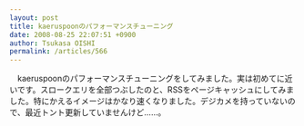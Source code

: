 ```yaml
---
layout: post
title: kaeruspoonのパフォーマンスチューニング
date: 2008-08-25 22:07:51 +0900
author: Tsukasa OISHI
permalink: /articles/566
---
```



　kaeruspoonのパフォーマンスチューニングをしてみました。実は初めてに近いです。スロークエリを全部つぶしたのと、RSSをページキャッシュにしてみました。特にかえるイメージはかなり速くなりました。デジカメを持っていないので、最近トント更新していませんけど……。  

